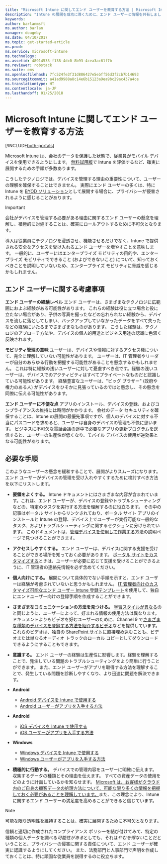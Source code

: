 ```yaml
---
title: "Microsoft Intune に関してエンド ユーザーを教育する方法 | Microsoft Intune"
description: "Intune の展開を成功に導くために、エンド ユーザーと情報を共有しましょう。"
keywords: 
author: barlanmsft
ms.author: barlan
manager: dougeby
ms.date: 04/10/2017
ms.topic: get-started-article
ms.prod: 
ms.service: microsoft-intune
ms.technology: 
ms.assetid: 48914533-f138-4dc0-8b93-4cea3ac61f7b
ms.reviewer: robstack
ms.suite: ems
ms.openlocfilehash: 7fc524fe3f31d886427e5ebff56d3f2cb7b14693
ms.sourcegitcommit: a41ad9988a8c14e6b15123a9ea9bc29ac437a4ce
ms.translationtype: HT
ms.contentlocale: ja-JP
ms.lasthandoff: 01/25/2018
---
```

# <a name="how-to-educate-your-end-users-about-microsoft-intune"></a>Microsoft Intune に関してエンド ユーザーを教育する方法

[!INCLUDE[both-portals](./includes/note-for-both-portals.md)]

Microsoft Intune は、会社のデータを保護した状態で、従業員がモバイル デバイスを使用できるようにします。 [無料試用版](app-sdk.md)で Intune を評価するなど、確実に展開するための手順が多数あります。

こうしたテクノロジでは、デバイスを管理する理由の重要性について、ユーザーの理解を確保することはできません。 実際にエンド ユーザーの多くは、特に Intune を [BYOD ソリューション](/enterprise-mobility-security/solutions/byod-design-considerations-guide)として展開する場合に、プライバシーが侵害されるように感じることがあります。

> [!Important]
> 会社がデバイスを管理する必要がある理由に関するエンド ユーザーの懸念を理解し、積極的に対処することは、確実にロールアウトするために不可欠となります。

導入は従業員にテクノロジを浸透させ、機能させるだけでなく、Intune で提供される安全なアクセスを受け入れるエンド ユーザーを増やすことを意味します。 一般的に、ユーザーにはエンタープライズ モビリティの目的や、エンタープライズ モビリティでできること (およびできないこと) について、知っておくべきことを説明していないため、エンタープライズ モビリティに脅威を感じるかもしれません。

## <a name="things-to-consider-about-your-end-users"></a>エンド ユーザーに関する考慮事項

__エンド ユーザーの経験レベル__ エンド ユーザーは、さまざまなテクノロジに広範囲におよぶ経験がある可能性があります。 これらの経験は役に立つ場合と役に立たない場合があり、子供の写真を撮ったなどの忘れられない経験から、デバイスを流しに落としてしまい、バックアップしていなかったデータをすべて失ったなどの経験にいたるまでさまざまなものがあります。 こうした経験は、テクノロジのアプローチ方法や、デバイスの個人的用途とビジネス用途の認識に色濃く反映されます。

__モビリティ管理の意味__ ユーザーは、デバイスや情報に対するアクセス権について、完全に理解していない可能性があります。 ユーザーは、IT 管理者やリーダーが自分のあらゆる行動を把握する可能性があることを懸念するかもしれません。 これは特に経験の浅いユーザーに対して憂慮すべき点です。経験の浅いユーザーは、デバイスでのアクティビティはすべてプライベートなものだと認識している可能性があります。 経験豊富なユーザーは、"ビッグ ブラザー" (政府や権力のある人) がデバイスをひそかに見張っているのではと懸念し、その懸念を同僚に伝える可能性があります。

__エンド ユーザーに不便な点__ アプリのインストール、デバイスの登録、およびコンプライアンスの維持には時間がかかります。 会社のデータ セキュリティを確保することは、Intune の展開の最優先事項ですが、個人のデバイスに対する不当にパスコードを求めると、ユーザーは自身のデバイスの管理も不快に思います。 ビジネスに不可欠な電話会議の途中で必要なアプリの更新プログラムを送信すると、ユーザーの生産性が低くなり、モバイル デバイスの使用が逆効果となる可能性があります。

## <a name="things-you-should-do"></a>必要な手順

このようなユーザーの懸念を緩和することで、展開がよりスムーズになります。 エンド ユーザーがデバイスの管理を受け入れやすくするために検討すべき方法を以下にリストします。

* __要領をよくする。__ Intune ドキュメントにはさまざまな内容が含まれています。これは、エンド ユーザーが、デバイスの登録やトラブルシューティングなどの、特定のタスクを実行する方法を理解するのに役立ちます。 その中の記事はポータル サイトからリンクされており、ポータル サイト アプリのインストールと Intune の登録、デバイス上でユーザーが実行可能な一般的なタスク、およびトラブルシューティングに関するセクションに分けられています。 このドキュメントは、[管理デバイスを使用して作業する](/intune-user-help/use-managed-devices-to-get-work-done)方法の説明ページで見つけることができます。

* __アクセスしやすくする。__ エンド ユーザーは、デバイスに関する支援を受けることができる場所を知っておく必要があります。 [ポータル サイトをカスタマイズする](company-portal-customize.md)ときは、ユーザーが必要に応じて支援を受けることができるように、IT 管理者の連絡先情報を必ず含めてください。

* __個人向けにする。__ 展開について具体的でない手順を示すと、エンド ユーザーは経験が考慮されていないと思うかもしれません。 [IT 管理者向けのカスタマイズ可能なエンド ユーザー Intune 登録テンプレート](https://gallery.technet.microsoft.com/office/Intune-End-User-Enrollment-3a0c9b0c)を使用して、独自にエンドユーザー向けの登録手順を作成することができます。

* __さまざまなコミュニケーションの方法を見つける。__ [学習スタイルが異なる](https://www.umassd.edu/dss/resources/facultystaff/howtoteachandaccommodate/howtoaccommodatedifferentlearningstyles/)のと同じように、ユーザーによって、好まれる情報の使用方法は異なります。 ドキュメントよりもビデオを好むユーザーのために、Channel 9 で[さまざまな種類のデバイスを登録する方法を紹介するビデオ](https://channel9.msdn.com/Series/IntuneEnrollment)などを提供しています。 これらのビデオは、独自の [SharePoint サイト](https://support.office.com/article/Embed-a-video-from-Office-365-Video-59e19984-c34e-4be8-889b-f6fa93910581)に直接埋め込むことも、ビデオまたは単なるオーディオ トラックのローカル コピーとしてダウンロードできるようにすることもできます。

* __意識する。__ エンド ユーザーの経験は生産性に影響します。経験を理解することで、発生している問題のトラブルシューティングをより簡単に行うことができます。 また、エンド ユーザーがアプリを取得する方法を理解することで、発生している問題を診断しやすくなり、より迅速に問題を解決できます。

* **Android**
  * [Android デバイスを Intune で使用する](/intune-user-help/using-your-android-device-with-intune)
  * [Android ユーザーがアプリを入手する方法](end-user-apps-android.md)

* **Android**
  * [iOS デバイスを Intune で使用する](/intune-user-help/using-your-ios-device-with-intune)
  * [iOS ユーザーがアプリを入手する方法](end-user-apps-ios.md)

* **Windows**
  * [Windows デバイスを Intune で使用する](/intune-user-help/using-your-windows-device-with-intune)
  * [Windows ユーザーがアプリを入手する方法](end-user-apps-windows.md)

* __積極的に行動する。__ デバイスでの管理内容をユーザーに明確に伝えます。 収集するデータの種類とその理由を伝えます。 すべての資産データの使用をどのように計画しているかを知らせます。 [Microsoft は、お客様がクラウド内のご自身の顧客データの処理方法について、可能な限り多くの情報を把握しておく必要があることを理解しています。](https://www.microsoft.com/trustcenter/about/transparency)また、この理念により、Intune に関するエンド ユーザーの満足度を高めることができると信じています。

>[!Note]
> 可能な限り透明性を維持することは、確実に展開するために不可欠となります。

信頼と適切に作成されたコンプライアンス ポリシーを結び付けてみて、特定の種類の個人データを調べる*可能性がある*としても、それは*やむを得ない*ことだということと、プライバシーの侵害に関する責任について、エンド ユーザーが確実に認識するようにしてください。 また、法務部門と人事部門で声明を作成しておくことは、特に頑固な従業員を説得するのに役立ちます。
